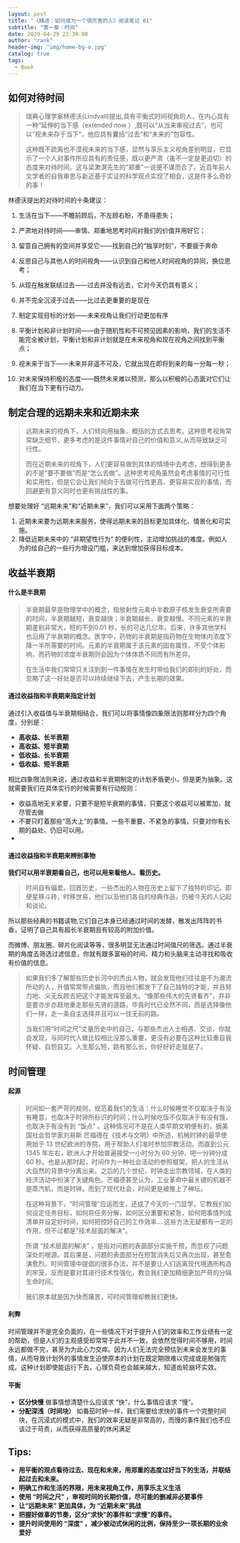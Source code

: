 ```yaml
---
layout: post
title: "《精进：如何成为一个很厉害的人》阅读笔记 01"
subtitle: "第一章：时间"
date: 2020-04-29 22:39:00
author: "rank"
header-img: "img/home-bg-o.jpg"
catalog: true
tags:
  - Book
---
```




## 如何对待时间



> 瑞典心理学家林德沃(Lindvall)提出,具有平衡式时间视角的人，在内心具有一种“延伸的当下感（extended now ）,既可以“从当来审视过去”，也可以“视未来存于当下”，他应具有囊括“过去”和“未来的”包容性。
>
> 这种既不疏离也不漠视未来的当下感，显然与享乐主义视角差别明显，它显示了一个人对事件所应具有的责任感，既以更严肃（虽不一定是更迫切）的态度来对待时间。这与梁漱溟先生的“郑重”一说便不谋而合了。近百年前人文学者的自我审思与新近基于实证的科学观点实现了相会，这是件多么奇妙的事！

林德沃提出的对待时间的十条建议：

1. 生活在当下——不瞻前顾后，不左顾右盼，不患得患失；

2. 严肃地对待时间——审慎、郑重地思考时间对我们的价值并用好它；

3. 留意自己拥有的空间并享受它——找到自己的“独享时刻”，不要疲于奔命

4. 反思自己与其他人的时间视角——认识到自己和他人时间视角的异同，换位思考；

5. 从现在触发联结过去——过去并没有远去，它对今天仍具有意义；

6. 并不完全沉浸于过去——比过去更重要的是现在

7. 制定实现目标的计划——未来视角让我们行动更加有序

8. 平衡计划和非计划时间——由于随机性和不可预见因素的影响，我们的生活不能完全被计划，平衡计划和非计划就是在未来视角和现在视角之间找到平衡点；

9. 视未来于当下——未来并非遥不可及，它就出现在即将到来的每一分每一秒；

10. 对未来保持积极的态度——既然未来难以预测，那么以积极的心态面对它们让我们在当下更有行动力。

    

## 制定合理的远期未来和近期未来

> 远期未来的视角下，人们倾向用抽象、概括的方式去思考。这种思考视角常常缺乏细节，更多考虑的是这件事情对自己的价值和意义,从而导致缺乏可行性。
>
> 而在近期未来的视角下，人们更容易做到具体的情境中去考虑，想得到更多的不是“要不要做”而是“怎么去做”。这种思考视角虽然会考虑事情的可行性和实用性，但是它会让我们倾向于去做可行性更高、更容易实现的事情，而回避更有意义同时也更有挑战性的事。

想要处理好 “远期未来”和“近期未来”，我们可以采用下面两个策略：

1. 近期未来要为远期未来服务，使得远期未来的目标更加具体化、情景化和可实施。
2. 降低近期未来中的 “非期望性行为” 的便利性，主动增加挑战的难度。例如人为的给自己的一些行为增设门槛，来达到增加获得目标成本。



## 收益半衰期



#### 什么是半衰期

> 半衰期最早是物理学中的概念，指放射性元素中半数原子核发生衰变所需要的时间，半衰期越短，衰变越快；半衰期越长，衰变越慢。不同元素的半衰期差别非常大，短的不到0.01 秒，长的可达几亿年。后来，许多其他学科也沿用了半衰期的概念。医学中，药物的半衰期是指药物在生物体内浓度下降一半所需要的时间。元素的半衰期属于该元素的固有属性，不受个体影响，而药物的浓度半衰期则会因为个体体质不同而有所差异。
>
> 在生活中我们常常只关注到到一件事情在发生时带给我们的即刻的好处，而忽略了这一好处是否可以持续继续下去，产生长期的效果。

#### 通过收益指和半衰期来指定计划

通过引入收益值与半衰期相结合，我们可以将事情像四象限法则那样分为四个角度，分别是：

- **高收益、长半衰期**
- **高收益、短半衰期**
- **低收益、长半衰期**
- **低收益、短半衰期**

相比四象限法则来说，通过收益和半衰期制定的计划矛盾更小，但是更为抽象。这就需要我们在具体实行的时候需要有行动规则：

- 收益高地无关紧要，只要不是短半衰期的事情，只要这个收益可以被累加，就尽管去做
- 不要只盯着那些“高大上”的事情。一些不重要、不紧急的事情，只要对你有长期的益处、仍旧可以用。
- 

#### 通过收益指和半衰期来辨别事物

**我们可以用半衰期看自己，也可以用来看他人、看历史。**

> 时间自有偏爱。回首历史，一些杰出的人物在历史上留下了独特的印记。即便星移斗转，时移世易，他们以及他们各自的经典作品，仍被今天的人记起和谈论。

所以那些经典的书籍读物,它们自己本身已经通过时间的发酵，散发出阵阵的书香，证明了自己具有超长半衰期且有较高的附加价值。

而微博、朋友圈、碎片化阅读等等，很多明显无法通过时间值尺的筛选。通过半衰期的角度去筛选过滤信息，你就有跟多富裕的时间、精力和头脑来主动寻找和吸收有价值的信息。



> 如果我们多了解那些历史长河中的杰出人物，就会发现他们往往是不为潮流所动的人，升值常常带点偏执，而且他们都发下了自己独特的才能，并且努力地、义无反顾去把这个才能发挥至最大。“像那些伟大的先贤看齐”，并非是要亦步亦趋地重走那些先贤的道路，毕竟时代已全然不同，而是选择像他们一样，走一条自主选择并且可以一往无前的路。
>
> 当我们用“时间之尺”丈量历史中的自己，与那些杰出人士相遇、交谈，你就会发现，与同时代人做比较相比没那么重要，更没有必要在这种比较重自我怀疑、自怨自艾。人生那么短，路有那么长，你好好好走就是了。



## 时间管理



#### 起源

> 时间如一套严苛的规则，规范着我们的生活：什么时候睡觉不仅取决于有没有睡意，也取决于时钟所标识的时间；什么时候吃饭不仅取决于有没有饿，也取决于有没有到 “饭点” 。这种情况可不是在人类早期文明便有的，据美国社会哲学家刘易斯 芒福德在《技术与文明》中所述，机械时钟的最早使用始于 13 世纪欧洲的寺院，用于帮助人们准时参加宗教活动。而直到公元 1345 年左右，欧洲人才开始普遍接受一小时分为 60 分钟，吧一分钟分成 60 秒。也是从那时起，时间作为一种社会活动的参照框架，把人的生活从大自然的背景中分离出来。之后的几个世纪，时钟走出宗教领域，在人类的经济活动中扮演了关键角色。芒福德甚至认为，工业革命中最关键的机器不是蒸汽机，而是时钟。而到了现代社会，时间更是被推上了神坛。
>
> 在这种背景下，“时间管理”应运而生，还成了今天的一门显学。它教我们如何设定任务目标，如何将任务分解，如何区分重要和紧急，如何把事情列成清单并设定好时间，如何把控好自己的工作效率....这些方法无疑都有一定的作用，但不过都是"技术层面的解决"。
>
> 所谓 “技术层面的解决” ，是指对问题的表面部分实施干预，而忽视了问题深处的根源。其后果是，问题的表面部分在短暂消失后又再次出现，甚至愈演愈烈。时间管理中提倡的很多办法，并不是要让人们逃离现代境遇所构造的牢笼，反而是要对其进行技术性强化，教会我们更加精细更加严苛的分隔生命时间。
>
> 我们原本就是因为快而痛苦，可时间管理却教我们更快。

#### 利弊

时间管理并不是完全负面的，在一些情况下对于提升人们的效率和工作业绩有一定的帮助，但是人们的主观感受却常常于此并不一致，会依然觉得时间不够用，时间永远都做不完，甚至为为此心力交瘁。因为人们无法完全预估到未来会发生的事情，从而导致计划外的事情发生迫使原本的计划在既定期限难以完成或是勉强完成。这种计划即使能运行下去，心理负荷也会越来越大，知道齿轮崩坏实效。 

#### 平衡

- **区分快慢** 做事情想清楚什么应该求 “快”，什么事情应该求 “慢”。
- **分配深浅（时间块）** 如番茄时钟一样，我们需要给求快的事件一个完整时间块，在沉浸式的模式中，我们的效率无疑是非常高的，而慢的事件我们也不应该过于苛责，从而获得高质量的休闲满足



## Tips:

- **用平衡的观点看待过去、现在和未来，用郑重的态度过好当下的生活，并联结起过去和未来。**
- **明确工作和生活的界限，用未来视角工作，用享乐主义生活**
- **使用 “时间之尺” ，审视时间的长期价值，尽可能的删减非必要事件**
- **让“远期未来” 更加具体，为 “近期未来”挑战** 
- **把握好做事的节奏，区分“求快”的事件和“求慢”的事件。**
- **提升时间使用的 “深度” ，减少被动式休闲的比例，保持至少一项长期的业余爱好**

  
